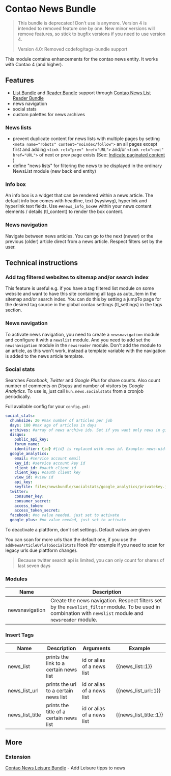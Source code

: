  # Contao News Bundle
 
> This bundle is deprecated! Don't use is anymore. Version 4 is intended to removed feature one by one.
> New minor versions will remove features, so stick to bugfix versions if you need to use version 4.
> 
> Version 4.0: Removed codefog/tags-bundle support

This module contains enhancements for the contao news entity. It works with Contao 4 (and higher).

## Features
* [List Bundle](https://github.com/heimrichhannot/contao-list-bundle) and [Reader Bundle](https://github.com/heimrichhannot/contao-reader-bundle) support through [Contao News List Reader Bundle](https://github.com/heimrichhannot/contao-news-list-reader-bundle)
* news navigation
* social stats
* custom palettes for news archives

### News lists

- prevent duplicate content for news lists with multiple pages by setting `<meta name="robots" content="noindex/follow">` an all pages except first and adding `<link rel="prev" href="URL">` and/or `<link rel="next" href="URL">` of next or prev page exists (See: [Indicate paginated content
](https://support.google.com/webmasters/answer/1663744?hl=en))
- define "news lists" for filtering the news to be displayed in the ordinary NewsList module (new back end entity)

### Info box

An info box is a widget that can be rendered within a news article. 
The default info box comes with headline, text (wysiwyg), hyperlink and hyperlink text fields.
Use `##news_info_box##` within your news content elements / details (tl_content) to render the box content.

### News navigation

Navigate between news articles. You can go to the next (newer) or the previous (older) article direct from a news article. Respect filters set by the user.

## Technical instructions

### Add tag filtered websites to sitemap and/or search index

This feature is useful e.g. if you have a tag filtered list module on some website and want to have this site containing all tags as auto_item in the sitemap and/or search index.
You can do this by setting a jumpTo page for the desired tag source in the global contao settings (tl_settings) in the tags section.

### News navigation

To activate news navigation, you need to create a `newsnavigation` module and configure it with a `newslist` module. And you need to add set the `newsnavigation` module in the `newsreader` module. Don't add the module to an article, as this won't work, instead a template variable with the navigation is added to the news article template.

### Social stats

Searches _Facebook_, _Twitter_ and _Google Plus_ for share counts. Also count number of comments on _Disqus_ and number of visitors by _Google Analytics_.
To use is, just call `huh.news.socialstats` from a cronjob periodically.

Full available config for your `config.yml`:

```yml
social_stats:
  chunksize: 20 #max number of articles per job
  days: 180 #max age of articles in days
  archives: #array of news archive ids. Set if you want only news in given newsarchives are updated.
  disqus:
    public_api_key: 
    forum_name: 
    identifier: {id} #{id} is replaced with news id. Example: news-uid-{id}
  google_analytics:
    email: #service account email
    key_id: #service account key id
    client_id: #oauth client id
    client_key: #oauth client key
    view_id: #view id
    api_key: 
    keyfile: files/newsbundle/socialstats/google_analytics/privatekey.json #relative path to keyfile from project root
  twitter:
    consumer_key: 
    consumer_secret: 
    access_token: 
    access_token_secret: 
  facebook: #no value needed, just set to activate
  google_plus: #no value needed, just set to activate
```
To deactivate a plattform, don't set settings. Default values are given

You can scan for more urls than the default one, if you use the `addNewsArticleUrlsToSocialStats` Hook (for example if you need to scan for legacy urls due plattform change).

> Because twitter search api is limited, you can only count for shares of last seven days


### Modules

Name           | Description
-------------- | -----------
newsnavigation | Create the news navigation. Respect filters set by the `newslist_filter` module. To be used in combination with `newslist` module and `newsreader` module.

### Insert Tags

Name | Description | Arguments | Example
---- | ----------- | --------- | -------
news_list | prints the link to a certain news list | id or alias of a news list | {{news_list::1}}
news_list_url | prints the url to a certain news list | id or alias of a news list | {{news_list_url::1}}
news_list_title | prints the title of a certain news list | id or alias of a news list | {{news_list_title::1}}

## More

### Extension
[Contao News Leisure Bundle](https://github.com/heimrichhannot/contao-news-leisure-bundle) - Add Leisure tipps to news
